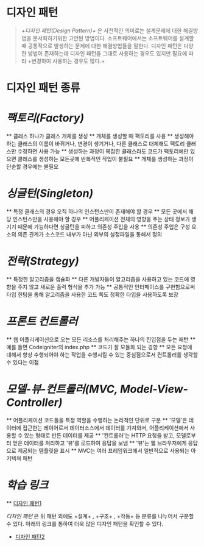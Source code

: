 # 디자인 패턴



> *+디자인 패턴(Design Pattern)+* 은 사전적인 의미로는 설계문제에 대한 해결방법을 문서화하기위한 고안된 방법이다.
소프트웨어에서는 소프트웨어를 설계할 때 공통적으로 발생하는 문제에 대한 해결방법들을 말한다.
디자인 패턴은 다양한 방법이 존재하는데 디자인 패턴을 그대로 사용하는 경우도 있지만 필요에 따라 +변경하여  사용하는 경우도 많다.+


디자인 패턴 종류
=========================

# *팩토리(Factory)*
** 클래스 하나가 클래스 개체를 생성
** 개체를 생성할 때 팩토리를 사용
** 생성해야 하는 클래스의 이름이 바뀌거나, 변경이 생기거나, 다른 클래스로 대체해도 팩토리 클래스만 수정하면 사용 가능
** 생성하는 과정이 복잡한 클래스라도 코드가 팩토리에만 있으면 클래스를 생성하는 모든곳에 반복적인 작업이 불필요
** 개체를 생성하는 과정이 단순할 경우에는 불필요
# *싱글턴(Singleton)*
** 특정 클래스의 경우 오직 하나의 인스턴스만이 존재해야 할 경우
** 모든 곳에서 해당 인스턴스만을 사용해야 할 경우
** 어플리케이션 전체의 영향을 주는 상태 정보가 생기기 때문에 가능하다면 싱글턴을 피하고 의존성 주입을 사용
** 의존성 주입은 구성 요소의 의존 관계가 소스코드 내부가 아닌 외부의 설정파일을 통해서 정의
# *전략(Strategy)*
** 특정한 알고리즘을 캡슐화
** 다른 개발자들이 알고리즘을 사용하고 있는 코드에 영향을 주지 않고 새로운 출력 형식을 추가 가능
** 공통적인 인터페이스를 구현함으로써 타입 힌팅을 통해 알고리즘을 사용한 코드 쪽도 정확한 타입을 사용하도록 보장
# *프론트 컨트롤러*
** 웹 어플리케이션으로 오는 모든 리소스를 처리해주는 하나의 진입점을 두는 패턴
** 예를 들면 Codeigniter의 index.php
** 코드가 잘 모듈화 되는 경향
** 모든 요청에 대해서 항상 수행되어야 하는 작업을 수행시킬 수 있는 중심점으로서 컨트롤러를 생각할 수 있다는 이점
# *모델-뷰-컨트롤러(MVC, Model-View-Controller)*
** 어플리케이션 코드들을 특정 역할을 수행하는 논리적인 단위로 구분
** '모델'은 데이터에 접근한는 레이어로서 데이터소스에서 데이터를 가져와서, 어플리케이션에서 사용할 수 있는 형태로 만든 데이터를 제공
** '컨트롤러'는 HTTP 요청을 받고, 모델로부터 얻은 데이터를 처리하고 '뷰'를 로드하여 응답을 보냄
** '뷰'는 웹 브라우저에게 응답으로 제공되는 템플릿을 표시
** MVC는 여러 프레임워크에서 일반적으로 사용되는 아키텍쳐 패턴
# *학습 링크*
** [디자인 패턴1](http://wafe.github.io/php-the-right-way/pages/Design-Patterns.html)


*디자인 패턴* 은 위 패턴 외에도 +설계+ , +구조+ , +작동+ 등 분류를 나누어서 구분할 수 있다.
아래의 링크를 통하여 더욱 많은 디자인 패턴을 확인할 수 있다.

* [디자인 패턴2](http://designpatternsphpko.readthedocs.io/ko/latest/)


